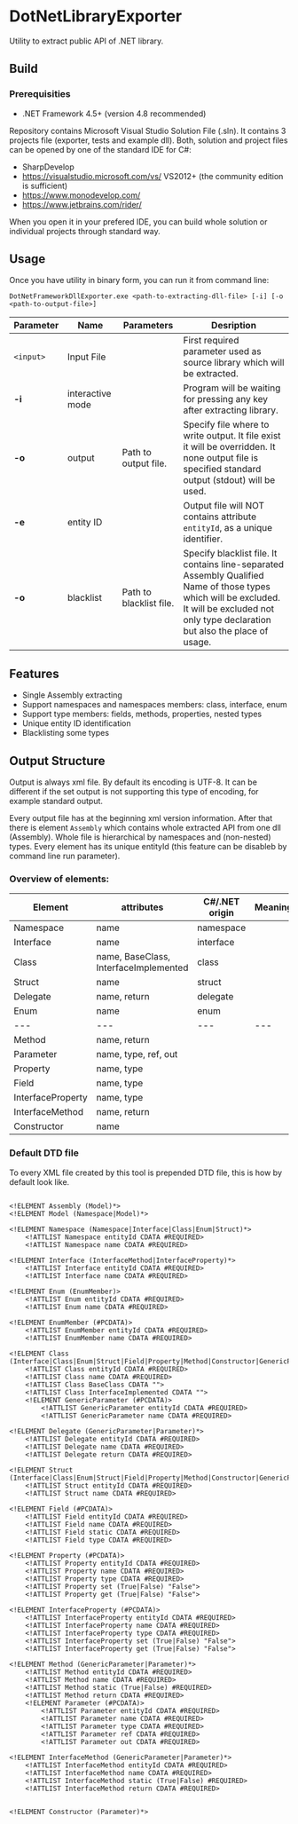 # DotNetLibraryExporter
Utility to extract public API of .NET library.

## Build
### Prerequisities
 - .NET Framework 4.5+ (version 4.8 recommended)
 
Repository contains Microsoft Visual Studio Solution File (.sln). It contains 3 projects file (exporter, tests and example dll). Both, solution and project files can be opened by one of the standard IDE for C#:
 - SharpDevelop
 - https://visualstudio.microsoft.com/vs/ VS2012+ (the community edition is sufficient)
 - https://www.monodevelop.com/
 - https://www.jetbrains.com/rider/

When you open it in your prefered IDE, you can build whole solution or individual projects through standard way.

## Usage
Once you have utility in binary form, you can run it from command line: 
```
DotNetFrameworkDllExporter.exe <path-to-extracting-dll-file> [-i] [-o <path-to-output-file>]
```
Parameter | Name | Parameters | Desription
--- | --- | --- | ---
`<input>` | Input File | | First required parameter used as source library which will be extracted.
**-i**    | interactive mode | | Program will be waiting for pressing any key after extracting library.
**-o**    | output | Path to output file. | Specify file where to write output. It file exist it will be overridden. It none output file is specified standard output (stdout) will be used.
**-e**    | entity ID | | Output file will NOT contains attribute `entityId`, as a unique identifier.
**-o**    | blacklist | Path to blacklist file. | Specify blacklist file. It contains line-separated Assembly Qualified Name of those types which will be excluded. It will be excluded not only type declaration but also the place of usage.

## Features
 - Single Assembly extracting
 - Support namespaces and namespaces members: class, interface, enum
 - Support type members: fields, methods, properties, nested types
 - Unique entity ID identification
 - Blacklisting some types

## Output Structure
Output is always xml file. By default its encoding is UTF-8. It can be different if the set output is not supporting this type of encoding, for example standard output.

Every output file has at the beginning xml version information. After that there is element `Assembly` which contains whole extracted API from one dll (Assembly). Whole file is hierarchical by namespaces and (non-nested) types. Every element has its unique entityId (this feature can be disableb by command line run parameter).

### Overview of elements:
Element   | attributes | C#/.NET origin | Meaning
---       | ---        | ---            | --- 
Namespace | name       | namespace      |
Interface | name       | interface      |
Class     | name, BaseClass, InterfaceImplemented       | class          |
Struct    | name       | struct         |
Delegate  | name, return       | delegate       |
Enum      | name       | enum           |
---       | ---        | ---            | --- 
Method    | name, return           |                |
Parameter | name, type, ref, out   |                |  
Property  | name, type           |                |               
Field     | name, type           |                |
InterfaceProperty  | name, type           |                |    
InterfaceMethod  | name, return           |                |    
Constructor  | name           |                |        


### Default DTD file ###
To every XML file created by this tool is prepended DTD file, this is how by default look like.

```

<!ELEMENT Assembly (Model)*>
<!ELEMENT Model (Namespace|Model)*>

<!ELEMENT Namespace (Namespace|Interface|Class|Enum|Struct)*>
    <!ATTLIST Namespace entityId CDATA #REQUIRED>
    <!ATTLIST Namespace name CDATA #REQUIRED>

<!ELEMENT Interface (InterfaceMethod|InterfaceProperty)*>
    <!ATTLIST Interface entityId CDATA #REQUIRED>
    <!ATTLIST Interface name CDATA #REQUIRED>

<!ELEMENT Enum (EnumMember)>
    <!ATTLIST Enum entityId CDATA #REQUIRED>
    <!ATTLIST Enum name CDATA #REQUIRED>

<!ELEMENT EnumMember (#PCDATA)>
    <!ATTLIST EnumMember entityId CDATA #REQUIRED>
    <!ATTLIST EnumMember name CDATA #REQUIRED>

<!ELEMENT Class (Interface|Class|Enum|Struct|Field|Property|Method|Constructor|GenericParameter|BaseClass|InterfaceImplemented)*>
    <!ATTLIST Class entityId CDATA #REQUIRED>
    <!ATTLIST Class name CDATA #REQUIRED>
    <!ATTLIST Class BaseClass CDATA "">
    <!ATTLIST Class InterfaceImplemented CDATA "">
    <!ELEMENT GenericParameter (#PCDATA)>
        <!ATTLIST GenericParameter entityId CDATA #REQUIRED>
        <!ATTLIST GenericParameter name CDATA #REQUIRED>

<!ELEMENT Delegate (GenericParameter|Parameter)*>
    <!ATTLIST Delegate entityId CDATA #REQUIRED>
    <!ATTLIST Delegate name CDATA #REQUIRED>
    <!ATTLIST Delegate return CDATA #REQUIRED>

<!ELEMENT Struct (Interface|Class|Enum|Struct|Field|Property|Method|Constructor|GenericParameter|InterfaceImplemented)*>
    <!ATTLIST Struct entityId CDATA #REQUIRED>
    <!ATTLIST Struct name CDATA #REQUIRED>

<!ELEMENT Field (#PCDATA)>
    <!ATTLIST Field entityId CDATA #REQUIRED>
    <!ATTLIST Field name CDATA #REQUIRED>
    <!ATTLIST Field static CDATA #REQUIRED>
    <!ATTLIST Field type CDATA #REQUIRED>

<!ELEMENT Property (#PCDATA)>
    <!ATTLIST Property entityId CDATA #REQUIRED>
    <!ATTLIST Property name CDATA #REQUIRED>
    <!ATTLIST Property type CDATA #REQUIRED>
    <!ATTLIST Property set (True|False) "False">
    <!ATTLIST Property get (True|False) "False">

<!ELEMENT InterfaceProperty (#PCDATA)>
    <!ATTLIST InterfaceProperty entityId CDATA #REQUIRED>
    <!ATTLIST InterfaceProperty name CDATA #REQUIRED>
    <!ATTLIST InterfaceProperty type CDATA #REQUIRED>
    <!ATTLIST InterfaceProperty set (True|False) "False">
    <!ATTLIST InterfaceProperty get (True|False) "False">

<!ELEMENT Method (GenericParameter|Parameter)*>
    <!ATTLIST Method entityId CDATA #REQUIRED>
    <!ATTLIST Method name CDATA #REQUIRED>
    <!ATTLIST Method static (True|False) #REQUIRED>
    <!ATTLIST Method return CDATA #REQUIRED>
    <!ELEMENT Parameter (#PCDATA)>
        <!ATTLIST Parameter entityId CDATA #REQUIRED>
        <!ATTLIST Parameter name CDATA #REQUIRED>
        <!ATTLIST Parameter type CDATA #REQUIRED>
        <!ATTLIST Parameter ref CDATA #REQUIRED>
        <!ATTLIST Parameter out CDATA #REQUIRED>

<!ELEMENT InterfaceMethod (GenericParameter|Parameter)*>
    <!ATTLIST InterfaceMethod entityId CDATA #REQUIRED>
    <!ATTLIST InterfaceMethod name CDATA #REQUIRED>
    <!ATTLIST InterfaceMethod static (True|False) #REQUIRED>
    <!ATTLIST InterfaceMethod return CDATA #REQUIRED>


<!ELEMENT Constructor (Parameter)*>
```
